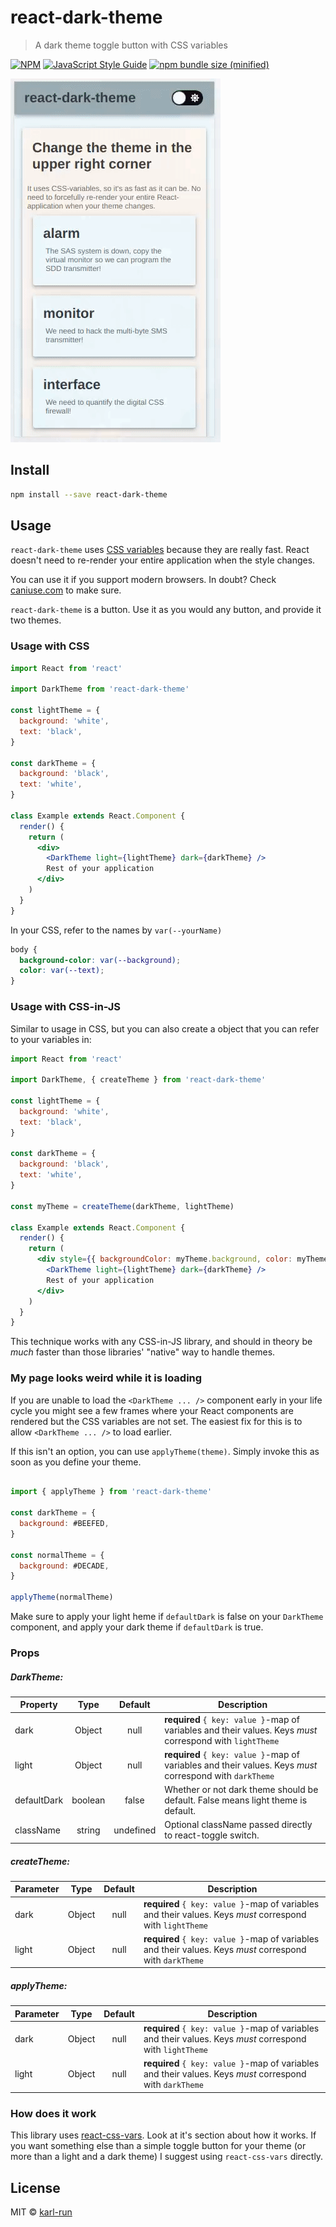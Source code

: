 # react-dark-theme

> A dark theme toggle button with CSS variables

[![NPM](https://img.shields.io/npm/v/react-dark-theme.svg)](https://www.npmjs.com/package/react-dark-theme) [![JavaScript Style Guide](https://img.shields.io/badge/code_style-prettier-brightgreen.svg)](https://prettier.io) [![npm bundle size (minified)](https://img.shields.io/bundlephobia/minzip/react-dark-theme.svg)](https://github.com/karl-run/react-dark-theme)

![example gif](./example.gif)

## Install

```bash
npm install --save react-dark-theme
```

## Usage

`react-dark-theme` uses [CSS variables](https://developer.mozilla.org/en-US/docs/Web/CSS/Using_CSS_custom_properties) because they are really fast. React doesn't need to re-render your entire application when the style changes.

You can use it if you support modern browsers. In doubt? Check [caniuse.com](https://caniuse.com/#feat=css-variables) to make sure.

`react-dark-theme` is a button. Use it as you would any button, and provide it two themes.

### Usage with CSS

```jsx
import React from 'react'

import DarkTheme from 'react-dark-theme'

const lightTheme = {
  background: 'white',
  text: 'black',
}

const darkTheme = {
  background: 'black',
  text: 'white',
}

class Example extends React.Component {
  render() {
    return (
      <div>
        <DarkTheme light={lightTheme} dark={darkTheme} />
        Rest of your application
      </div>
    )
  }
}
```

In your CSS, refer to the names by `var(--yourName)`

```css
body {
  background-color: var(--background);
  color: var(--text);
}
```

### Usage with CSS-in-JS

Similar to usage in CSS, but you can also create a object that you can refer to your variables in:

```jsx
import React from 'react'

import DarkTheme, { createTheme } from 'react-dark-theme'

const lightTheme = {
  background: 'white',
  text: 'black',
}

const darkTheme = {
  background: 'black',
  text: 'white',
}

const myTheme = createTheme(darkTheme, lightTheme)

class Example extends React.Component {
  render() {
    return (
      <div style={{ backgroundColor: myTheme.background, color: myTheme.text }}>
        <DarkTheme light={lightTheme} dark={darkTheme} />
        Rest of your application
      </div>
    )
  }
}
```

This technique works with any CSS-in-JS library, and should in theory be _much_ faster than those libraries' "native" way to handle themes.

### My page looks weird while it is loading

If you are unable to load the `<DarkTheme ... />` component early in your life cycle you might see a few frames where your React components are rendered but the CSS variables are not set. The easiest fix for this is to allow `<DarkTheme ... />` to load earlier.

If this isn't an option, you can use `applyTheme(theme)`. Simply invoke this as soon as you define your theme.

```js

import { applyTheme } from 'react-dark-theme'

const darkTheme = {
  background: #BEEFED,
}

const normalTheme = {
  background: #DECADE,
}

applyTheme(normalTheme)
```

Make sure to apply your light heme if `defaultDark` is false on your `DarkTheme` component, and apply your dark theme if `defaultDark` is true.

### Props

##### DarkTheme:

| Property    |  Type   |  Default  | Description                                                                                               |
| ----------- | :-----: | :-------: | --------------------------------------------------------------------------------------------------------- |
| dark        | Object  |   null    | **required** `{ key: value }`-map of variables and their values. Keys _must_ correspond with `lightTheme` |
| light       | Object  |   null    | **required** `{ key: value }`-map of variables and their values. Keys _must_ correspond with `darkTheme`  |
| defaultDark | boolean |   false   | Whether or not dark theme should be default. False means light theme is default.                          |
| className   | string  | undefined | Optional className passed directly to react-toggle switch.                                                |

##### createTheme:

| Parameter |  Type  | Default | Description                                                                                               |
| --------- | :----: | :-----: | --------------------------------------------------------------------------------------------------------- |
| dark      | Object |  null   | **required** `{ key: value }`-map of variables and their values. Keys _must_ correspond with `lightTheme` |
| light     | Object |  null   | **required** `{ key: value }`-map of variables and their values. Keys _must_ correspond with `darkTheme`  |

##### applyTheme:

| Parameter |  Type  | Default | Description                                                                                               |
| --------- | :----: | :-----: | --------------------------------------------------------------------------------------------------------- |
| dark      | Object |  null   | **required** `{ key: value }`-map of variables and their values. Keys _must_ correspond with `lightTheme` |
| light     | Object |  null   | **required** `{ key: value }`-map of variables and their values. Keys _must_ correspond with `darkTheme`  |

### How does it work

This library uses [react-css-vars](https://github.com/karl-run/react-css-vars). Look at it's section about how it works. If you want something else than a simple toggle button for your theme (or more than a light and a dark theme) I suggest using `react-css-vars` directly.

## License

MIT © [karl-run](https://github.com/karl-run)
